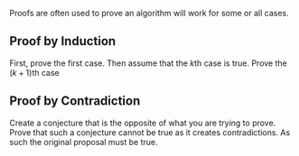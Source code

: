 Proofs are often used to prove an algorithm will work for some or all cases.


## Proof by Induction
First, prove the first case. 
Then assume that the $k$th case is true.
Prove the $(k+1)$th case


## Proof by Contradiction

Create a conjecture that is the opposite of what you are trying to prove.
Prove that such a conjecture cannot be true as it creates contradictions.
As such the original proposal must be true.
